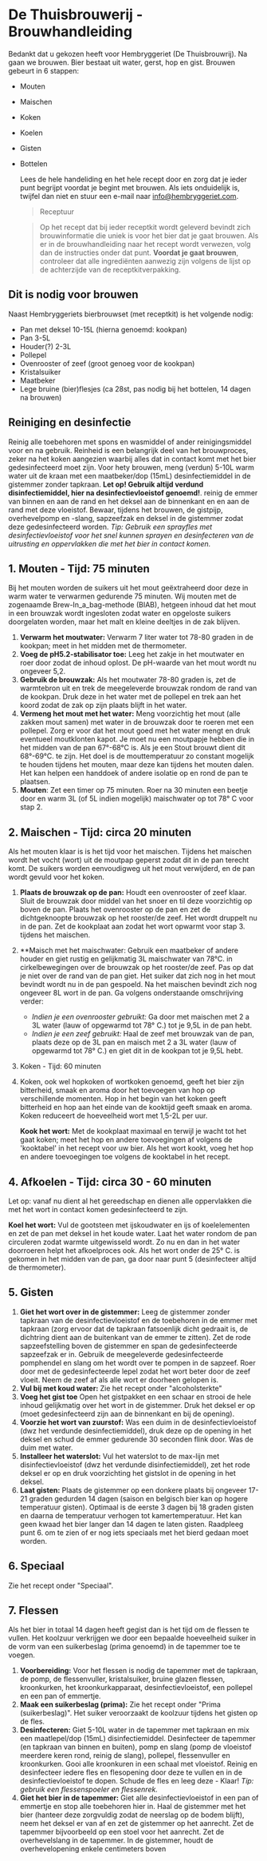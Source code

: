 # De Thuisbrouwerij - Brouwhandleiding

Bedankt dat u gekozen heeft voor Hembryggeriet (De Thuisbrouwrij). Na gaan we brouwen. Bier bestaat uit water, gerst, hop en gist. Brouwen gebeurt in 6 stappen:
* Mouten
* Maischen
* Koken
* Koelen
* Gisten
* Bottelen
  
  Lees de hele handeliding en het hele recept door en zorg dat je ieder punt begrijpt voordat je begint met brouwen. Als iets onduidelijk is, twijfel dan niet en stuur een e-mail naar info@hembryggeriet.com.

  > Receptuur

  >Op het recept dat bij ieder receptkit wordt geleverd bevindt zich brouwinformatie die uniek is voor het bier dat je gaat brouwen. Als er in de brouwhandleiding naar het recept wordt verwezen, volg dan de instructies onder dat punt. __Voordat je gaat brouwen__, controleer dat alle ingrediënten aanwezig zijn volgens de lijst op de achterzijde van de receptkitverpakking.

## Dit is nodig voor brouwen
Naast Hembryggeriets bierbrouwset (met receptkit) is het volgende nodig:
* Pan met deksel 10-15L (hierna genoemd: kookpan)
* Pan 3-5L
* Houder(?) 2-3L
* Pollepel
* Ovenrooster of zeef (groot genoeg voor de kookpan)
* Kristalsuiker
* Maatbeker
* Lege bruine (bier)flesjes (ca 28st, pas nodig bij het bottelen, 14 dagen na brouwen)

## Reiniging en desinfectie
Reinig alle toebehoren met spons en wasmiddel of ander reinigingsmiddel voor en na gebruik. Reinheid is een belangrijk deel van het brouwproces, zeker na het koken aangezien waarbij alles dat in contact komt met het bier gedesinfecteerd moet zijn. Voor hety brouwen, meng (verdun) 5-10L warm water uit de kraan met een maatbeker/dop (15mL) desinfectiemiddel in de gistemmer zonder tapkraan. __Let op! Gebruik altijd verdund disinfectiemiddel, hier na desinfectievloeistof genoemd!__. reinig de emmer van binnen en aan de rand en het deksel aan de binnenkant en en aan de rand met deze vloeistof. Bewaar, tijdens het brouwen, de gistpijp, overhevelpomp en -slang, sapzeefzak en deksel in de gistemmer zodat deze gedesinfecteerd worden. _Tip: Gebruik een sprayfles met desinfectievloeistof voor het snel kunnen sprayen en desinfecteren van de uitrusting en oppervlakken die met het bier in contact komen._

## 1. Mouten - Tijd: 75 minuten
Bij het mouten worden de suikers uit het mout geëxtraheerd door deze in warm water te verwarmen gedurende 75 minuten. Wij mouten met de zogenaamde Brew-In_a_bag-methode (BIAB), hetgeen inhoud dat het mout in een brouwzak wordt ingesloten zodat water en opgeloste suikers doorgelaten worden, maar het malt en kleine deeltjes in de zak blijven.

1. **Verwarm het moutwater:** Verwarm 7 liter water tot 78-80 graden in de kookpan; meet in het midden met de thermometer.
2. **Voeg de pH5.2-stabilisator toe:** Leeg het zakje in het moutwater en roer door zodat de inhoud oplost. De pH-waarde van het mout wordt nu ongeveer 5,2.
3. **Gebruik de brouwzak:** Als het moutwater 78-80 graden is, zet de warmtebron uit en trek de meegeleverde brouwzak rondom de rand van de kookpan. Druk deze in het water met de  pollepel en trek aan het koord zodat de zak op zijn plaats blijft in het water.
4. **Vermeng het mout met het water:** Meng voorzichtig het mout (alle zakken mout samen) met water in de brouwzak door te roeren met een pollepel. Zorg er voor dat het mout goed met het water mengt en druk eventueel moutklonten kapot. Je moet nu een moutpapje hebben die in het midden van de pan 67°-68°C is. Als je een Stout brouwt dient dit 68°-69°C. te zijn. Het doel is de mouttemperatuur zo constant mogelijk te houden tijdens het mouten, maar deze kan tijdens het mouten dalen. Het kan helpen een handdoek of andere isolatie op en rond de pan te plaatsen.
5. **Mouten**: Zet een timer op 75 minuten. Roer na 30 minuten een beetje door en warm 3L (of 5L indien mogelijk) maischwater op tot 78° C voor stap 2.

## 2. Maischen - Tijd: circa 20 minuten
Als het mouten klaar is is het tijd voor het maischen. Tijdens het maischen wordt het vocht (wort) uit de moutpap geperst zodat dit in de pan terecht komt. De suikers worden eenvoudigweg uit het mout verwijderd, en de pan wordt gevuld voor het koken.
1. **Plaats de brouwzak op de pan:** Houdt een ovenrooster of zeef klaar. Sluit de brouwzak door middel van het snoer en til deze voorzichtig op boven de pan. Plaats het ovenrooster op de pan en zet de dichtgeknoopte brouwzak op het rooster/de zeef. Het wordt druppelt nu in de pan. Zet de kookplaat aan zodat het wort opwarmt voor stap 3. tijdens het maischen.
2. **Maisch met het maischwater: Gebruik een maatbeker of andere houder en giet rustig en gelijkmatig 3L maischwater van 78°C. in cirkelbewegingen over de brouwzak op het rooster/de zeef. Pas op dat je niet over de rand van de pan giet. Het suiker dat zich nog in het mout bevindt wordt nu in de pan gespoeld. Na het maischen bevindt zich nog ongeveer 8L wort in de pan. Ga volgens onderstaande omschrijving verder:
   
   * *Indien je een ovenrooster gebruikt:* Ga door met maischen met 2 a 3L water (lauw of opgewarmd tot 78° C.) tot je 9,5L in de pan hebt.
   * *Indien je een zeef gebruikt:* Haal de zeef met brouwzak van de pan, plaats deze op de 3L pan en maisch met 2 a 3L water (lauw of opgewarmd tot 78° C.) en giet dit in de kookpan tot je 9,5L hebt.

3. Koken - Tijd: 60 minuten
4. Koken, ook wel hopkoken of wortkoken genoemd, geeft het bier zijn bitterheid, smaak en aroma door het toevoegen van hop op verschillende momenten. Hop in het begin van het koken geeft bitterheid en hop aan het einde van de kooktijd geeft smaak en aroma. Koken reduceert de hoeveelheid wort met 1,5-2L per uur.
   
   **Kook het wort:** Met de kookplaat maximaal en terwijl je wacht tot het gaat koken; meet het hop en andere toevoegingen  af volgens de 'kooktabel' in het recept voor uw bier. Als het wort kookt, voeg het hop en andere toevoegingen toe volgens de kooktabel in het recept.

## 4. Afkoelen - Tijd: circa 30 - 60 minuten

Let op: vanaf nu dient al het gereedschap en dienen alle oppervlakken die met het wort in contact komen gedesinfecteerd te zijn. 

  **Koel het wort:** Vul de gootsteen met ijskoudwater en ijs of koelelementen en zet de pan met deksel in het koude water.  Laat het water rondom de pan circuleren zodat warmte uitgewisseld wordt.  Zo nu en dan in het water doorroeren helpt het afkoelproces ook. Als het wort onder de 25° C. is gekomen in het midden van de pan, ga door naar punt 5 (desinfecteer altijd de thermometer).

## 5. Gisten
1. **Giet het wort over in de gistemmer:** Leeg de gistemmer zonder tapkraan van de desinfectievloeistof en de toebehoren in de emmer met tapkraan (zorg ervoor dat de tapkraan fatsoenlijk dicht gedraait is, de dichtring dient aan de buitenkant van de emmer te zitten). Zet de rode sapzeefstelling boven de gistemmer en span de gedesinfecteerde sapzeefzak er in. Gebruik de meegeleverde gedesinfecteerde pomphendel en slang om het wordt over te pompen in de sapzeef. Roer door met de gedesinfecteerde lepel zodat het wort beter door de zeef vloeit. Neem de zeef af als alle wort er doorheen gelopen is.
2. **Vul bij met koud water:** Zie het recept onder "alcoholsterkte"
3. **Voeg het gist toe** Open het gistpakket en een schaar en strooi de hele inhoud gelijkmatig over het wort in de gistemmer. Druk het deksel er op (moet gedesinfecteerd zijn aan de binnenkant en bij de opening).
4. **Voorzie het wort van zuurstof:** Was een duim in de desinfectievloeistof (dwz het verdunde desinfectiemiddel), druk deze op de opening in het deksel en schud de emmer gedurende 30 seconden flink door. Was de duim met water.
5. **Installeer het waterslot:** Vul het waterslot to de max-lijn met disinfectievloeistof (dwz het verdunde disinfectiemiddel), zet het rode deksel er op en druk voorzichting het gistslot in de opening in het deksel.
6. **Laat gisten:** Plaats de gistemmer op een donkere plaats bij ongeveer 17-21 graden gedurden 14 dagen (saison en belgisch bier kan op hogere temperatuur gisten). Optimaal is de eerste 3 dagen bij 18 graden gisten en daarna de temperatuur verhogen tot kamertemperatuur. Het kan geen kwaad het bier langer dan 14 dagen te laten gisten. Raadpleeg punt 6. om te zien of er nog iets speciaals met het bierd gedaan moet worden.

## 6. Speciaal
Zie het recept onder "Speciaal".

## 7. Flessen
Als het bier in totaal 14 dagen heeft gegist dan is het tijd om de flessen te vullen. Het koolzuur verkrijgen we door een bepaalde hoeveelheid suiker in de vorm van een suikerbeslag (prima genoemd) in de tapemmer toe te voegen.
1. **Voorbereiding:** Voor het flessen is nodig de tapemmer met de tapkraan, de pomp, de flessenvuller, kristalsuiker, bruine glazen flessen, kroonkurken, het kroonkurkapparaat, desinfectievloeistof, een pollepel en een pan of emmertje.
2. **Maak een suikerbeslag (prima):** Zie het recept onder "Prima (suikerbeslag)". Het suiker veroorzaakt de koolzuur tijdens het gisten op de fles.
3. **Desinfecteren:** Giet 5-10L water in de tapemmer met tapkraan en mix een maatlepel/dop (15mL) disinfectiemiddel. Desinfecteer de tapemmer (en tapkraan van binnen en buiten), pomp en slang (pomp de vloeistof meerdere keren rond, reinig de slang), pollepel, flessenvuller en kroonkurken. Gooi alle kroonkuren in een schaal met vloeistof. Reinig en desinfecteer iedere fles en flesopening door deze te vullen en in de desinfectievloeistof te dopen. Schude de fles en leeg deze - Klaar!
*Tip: gebruik een flessenspoeler en flessenrek.*
4. **Giet het bier in de tapemmer:** Giet alle desinfectievloeistof in een pan of emmertje en stop alle toebehoren hier in. Haal de gistemmer met het bier (hanteer deze zorgvuldig zodat de neerslag op de bodem blijft), neem het deksel er van af en zet de gistemmer op het aanrecht. Zet de tapemmer bijvoorbeeld op een stoel voor het aanrecht.  Zet de overhevelslang in de tapemmer. In de gistemmer, houdt de overhevelopening enkele centimeters boven